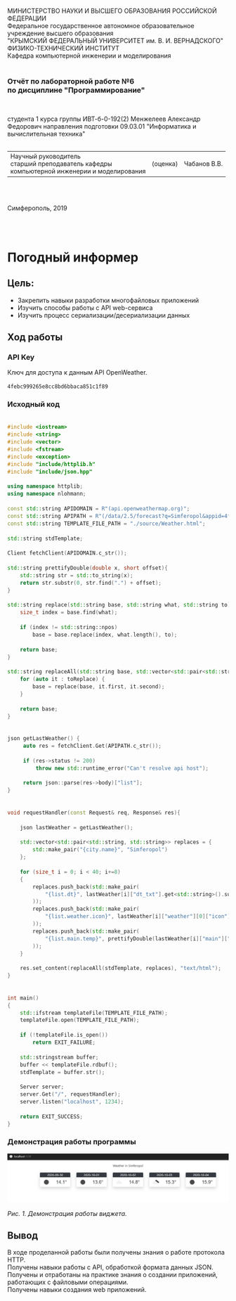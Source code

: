 МИНИСТЕРСТВО НАУКИ И ВЫСШЕГО ОБРАЗОВАНИЯ РОССИЙСКОЙ ФЕДЕРАЦИИ  
Федеральное государственное автономное образовательное учреждение высшего образования  
"КРЫМСКИЙ ФЕДЕРАЛЬНЫЙ УНИВЕРСИТЕТ им. В. И. ВЕРНАДСКОГО"  
ФИЗИКО-ТЕХНИЧЕСКИЙ ИНСТИТУТ  
Кафедра компьютерной инженерии и моделирования
<br/><br/>

### Отчёт по лабораторной работе №6<br/> по дисциплине "Программирование"
<br/>

студента 1 курса группы ИВТ-б-0-192(2)
Менжелеев Александр Федорович
направления подготовки 09.03.01 "Информатика и вычислительная техника"  
<br/>

<table>
<tr><td>Научный руководитель<br/> старший преподаватель кафедры<br/> компьютерной инженерии и моделирования</td>
<td>(оценка)</td>
<td>Чабанов В.В.</td>
</tr>
</table>
<br/><br/>

Симферополь, 2019

<br/><br/>

# Погодный информер

## Цель:
- Закрепить навыки разработки многофайловыx приложений
- Изучить способы работы с API web-сервиса
- Изучить процесс сериализации/десериализации данных

## Ход работы

### API Key

Ключ для доступа к данным API OpenWeather.

`4febc999265e8cc8bd6bbaca851c1f89`

### Исходный код

```cpp

#include <iostream>
#include <string>
#include <vector>
#include <fstream>
#include <exception>
#include "include/httplib.h"
#include "include/json.hpp"

using namespace httplib;
using namespace nlohmann;

const std::string APIDOMAIN = R"(api.openweathermap.org)";
const std::string APIPATH = R"(/data/2.5/forecast?q=Simferopol&appid=4febc999265e8cc8bd6bbaca851c1f89&units=metric)";
const std::string TEMPLATE_FILE_PATH = "./source/Weather.html";

std::string stdTemplate;

Client fetchClient(APIDOMAIN.c_str());

std::string prettifyDouble(double x, short offset){
    std::string str = std::to_string(x);
    return str.substr(0, str.find(".") + offset);
}

std::string replace(std::string base, std::string what, std::string to){
    size_t index = base.find(what);

    if (index != std::string::npos)
        base = base.replace(index, what.length(), to);

    return base;
}

std::string replaceAll(std::string base, std::vector<std::pair<std::string, std::string>> toReplace) {
    for (auto it : toReplace) {
        base = replace(base, it.first, it.second);
    }
    
    return base;
}


json getLastWeather() {
     auto res = fetchClient.Get(APIPATH.c_str());

     if (res->status != 200)
         throw new std::runtime_error("Can't resolve api host");

     return json::parse(res->body)["list"];
}


void requestHandler(const Request& req, Response& res){

    json lastWeather = getLastWeather();

    std::vector<std::pair<std::string, std::string>> replaces = {
        std::make_pair("{city.name}", "Simferopol")
    };

    for (size_t i = 0; i < 40; i+=8)
    {
        replaces.push_back(std::make_pair(
            "{list.dt}", lastWeather[i]["dt_txt"].get<std::string>().substr(0, 10)
        ));
        replaces.push_back(std::make_pair(
            "{list.weather.icon}", lastWeather[i]["weather"][0]["icon"]
        ));
        replaces.push_back(std::make_pair(
            "{list.main.temp}", prettifyDouble(lastWeather[i]["main"]["temp"].get<double>(), 2)
        ));
    }
   
    res.set_content(replaceAll(stdTemplate, replaces), "text/html");
}


int main()
{
    std::ifstream templateFile(TEMPLATE_FILE_PATH);
    templateFile.open(TEMPLATE_FILE_PATH);

    if (!templateFile.is_open())
        return EXIT_FAILURE;

    std::stringstream buffer;
    buffer << templateFile.rdbuf();
    stdTemplate = buffer.str();

    Server server;
    server.Get("/", requestHandler);
    server.listen("localhost", 1234);

    return EXIT_SUCCESS;
}
```

### Демонстрация работы программы

<img src="Pictures/1.jpg">

*Рис. 1. Демонстрация работы виджета.*

## Вывод

В ходе проделанной работы были получены знания о работе протокола HTTP.  
Получены навыки работы с API, обработкой формата данных JSON.  
Получены и отработаны на практике знания о создании приложений, работающих с файловыми операциями.  
Получены навыки создания web приложений.

